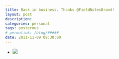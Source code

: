 ```yaml
---
title: Back in business. Thanks @FieldNotesBrand!
layout: post
description:  
categories: personal
tags: posterous
# permalink: /blog/#####
date: 2011-11-09 08:30:00
---
```


<ul data-clearing>
  <li><a href="/img/blog/2011/11/34104560-image.jpg"><img src="/img/blog/2011/11/34104560-image.jpg" data-caption=""></a></li>
</ul>